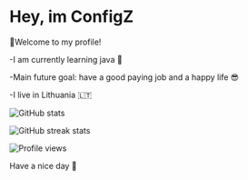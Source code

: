 # Hey, im ConfigZ


👋Welcome to my profile!

-I am currently learning java 🧠

-Main future goal: have a good paying job and a happy life 😎

-I live in Lithuania 🇱🇹



![GitHub stats](https://github-readme-stats.vercel.app/api?username=ConfigZ1&show_icons=true&count_private=true&theme=tokyonight)


![GitHub streak stats](https://github-readme-streak-stats.herokuapp.com/?user=ConfigZ1)  

![Profile views](https://gpvc.arturio.dev/ConfigZ1)

Have a nice day 👋

